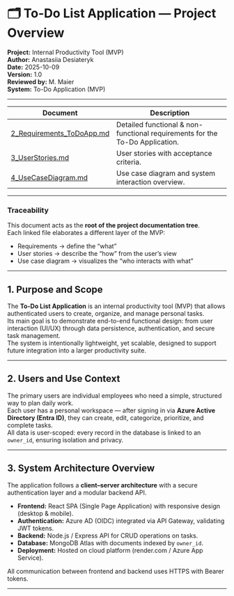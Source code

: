 # 🗂 To-Do List Application — Project Overview

**Project:** Internal Productivity Tool (MVP)  
**Author:** Anastasiia Desiateryk  
**Date:** 2025-10-09  
**Version:** 1.0  
**Reviewed by:** M. Maier  
**System:** To-Do Application (MVP)  

---

| Document | Description |
|-----------|--------------|
| [2_Requirements_ToDoApp.md](./docs/2_Requirements_ToDoApp.md) | Detailed functional & non-functional requirements for the To-Do Application. |
| [3_UserStories.md](./3_UserStories.md) | User stories with acceptance criteria. |
| [4_UseCaseDiagram.md](./4_UseCaseDiagram.md) | Use case diagram and system interaction overview. |

---

### Traceability
This document acts as the **root of the project documentation tree**.  
Each linked file elaborates a different layer of the MVP:
- Requirements → define the “what”  
- User stories → describe the “how” from the user’s view  
- Use case diagram → visualizes the “who interacts with what”  

---

## 1. Purpose and Scope

The **To-Do List Application** is an internal productivity tool (MVP) that allows authenticated users to create, organize, and manage personal tasks.  
Its main goal is to demonstrate end-to-end functional design: from user interaction (UI/UX) through data persistence, authentication, and secure task management.  
The system is intentionally lightweight, yet scalable, designed to support future integration into a larger productivity suite.

---

## 2. Users and Use Context

The primary users are individual employees who need a simple, structured way to plan daily work.  
Each user has a personal workspace — after signing in via **Azure Active Directory (Entra ID)**, they can create, edit, categorize, prioritize, and complete tasks.  
All data is user-scoped: every record in the database is linked to an `owner_id`, ensuring isolation and privacy.  

---

## 3. System Architecture Overview

The application follows a **client–server architecture** with a secure authentication layer and a modular backend API.

- **Frontend:** React SPA (Single Page Application) with responsive design (desktop & mobile).  
- **Authentication:** Azure AD (OIDC) integrated via API Gateway, validating JWT tokens.  
- **Backend:** Node.js / Express API for CRUD operations on tasks.  
- **Database:** MongoDB Atlas with documents indexed by `owner_id`.  
- **Deployment:** Hosted on cloud platform (render.com / Azure App Service).  

All communication between frontend and backend uses HTTPS with Bearer tokens.

---
